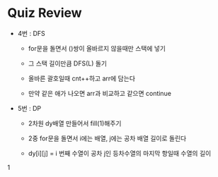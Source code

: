 # Quiz Review

- 4번 : DFS

	- for문을 돌면서 ()쌍이 올바르지 않을때만 스택에 넣기

	- 그 스택 길이만큼 DFS(L) 돌기

	- 올바른 괄호일때 cnt++하고 arr에 담는다

	- 만약 같은 애가 나오면 arr과 비교하고 같으면 continue

- 5번 : DP

	- 2차원 dy배열 만들어서 fill(1)해주기

	- 2중 for문을 돌면서 i에는 배열, j에는 공차 배열 길이로 돌린다

	- dy[i][j]  = i 번째 수열이 공차 j인 등차수열의 마지막 항일때 수열의 길이

1
